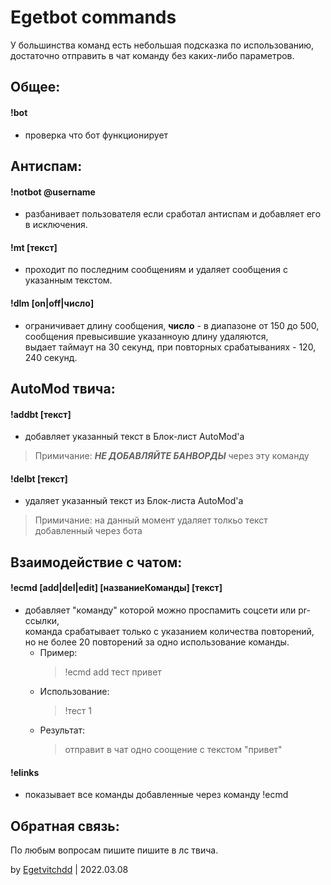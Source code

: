 # Egetbot commands

У большинства команд есть небольшая подсказка по использованию, достаточно отправить в чат команду без каких-либо параметров.



## Общее:
#### !bot
- проверка что бот функционирует



## Антиспам:
#### !notbot @username
- разбанивает пользователя если сработал антиспам и добавляет его в исключения.
#### !mt [текст]
- проходит по последним сообщениям и удаляет сообщения с указанным текстом.
#### !dlm [on|off|число]
- ограничивает длину сообщения, **число** - в диапазоне от 150 до 500,   
сообщения превысившие указанноую длину удаляются,   
выдает таймаут на 30 секунд, при повторных срабатываниях - 120, 240 секунд.   



## AutoMod твича:

#### !addbt [текст]
- добавляет указанный текст в Блок-лист AutoMod'а
> Примичание: ***НЕ ДОБАВЛЯЙТЕ БАНВОРДЫ*** через эту команду
#### !delbt [текст]
- удаляет указанный текст из Блок-листа AutoMod'а
> Примичание: на данный момент удаляет толкьо текст добавленный через бота

   
## Взаимодействие с чатом:

#### !ecmd [add|del|edit] [названиеКоманды] [текст]
- добавляет "команду" которой можно проспамить соцсети или pr-ссылки,   
	команда срабатывает только с указанием количества повторений,   
	но не более 20 повторений за одно использование команды.
  - Пример:
    > !ecmd add тест привет   
  - Использование:   
    > !тест 1   
  - Результат:   
    > отправит в чат одно соощение с текстом "привет"   
#### !elinks
- показывает все команды добавленные через команду !ecmd


## Обратная связь:
По любым вопросам пишите пишите в лс твича.

by [Egetvitchdd](https://www.twitch.tv/egetvitchdd) | 2022.03.08
